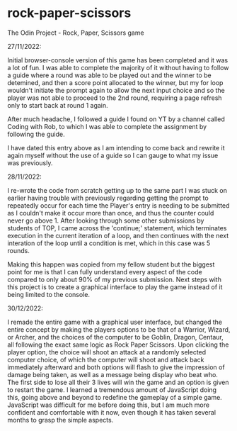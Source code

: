 # rock-paper-scissors
The Odin Project - Rock, Paper, Scissors game

27/11/2022:

Initial browser-console version of this game has been completed and it was a lot of fun. I was able to complete the majority of it without having to follow a guide where a round was able to be played out and the winner to be detemined, and then a score point allocated to the winner, but my for loop wouldn't initiate the prompt again to allow the next input choice and so the player was not able to proceed to the 2nd round, requiring a page refresh only to start back at round 1 again.

After much headache, I followed a guide I found on YT by a channel called Coding with Rob, to which I was able to complete the assignment by following the guide.

I have dated this entry above as I am intending to come back and rewrite it again myself without the use of a guide so I can gauge to what my issue was previously.

28/11/2022:

I re-wrote the code from scratch getting up to the same part I was stuck on earlier having trouble with previously regarding getting the prompt to repeatedly occur for each time the Player's entry is needing to be submitted as I couldn't make it occur more than once, and thus the counter could never go above 1. After looking through some other submissions by students of TOP, I came across the 'continue;' statement, which terminates execution in the current iteration of a loop, and then continues with the next interation of the loop until a condition is met, which in this case was 5 rounds.

Making this happen was copied from my fellow student but the biggest point for me is that I can fully understand every aspect of the code compared to only about 90% of my previous submission. Next steps with this project is to create a graphical interface to play the game instead of it being limited to the console.

30/12/2022:

I remade the entire game with a graphical user interface, but changed the entire concept by making the players options to be that of a Warrior, Wizard, or Archer, and the choices of the computer to be Goblin, Dragon, Centaur, all following the exact same logic as Rock Paper Scissors. Upon clicking the player option, the choice will shoot an attack at a randomly selected computer choice, of which the computer will shoot and attack back immediately afterward and both options will flash to give the impression of damage being taken, as well as a message being display who beat who. The first side to lose all their 3 lives will win the game and an option is given to restart the game. I learned a tremendous amount of JavaScript doing this, going above and beyond to redefine the gameplay of a simple game. JavaScript was difficult for me before doing this, but I am much more confident and comfortable with it now, even though it has taken several months to grasp the simple aspects.